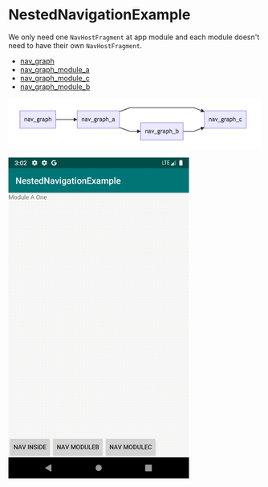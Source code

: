 # NestedNavigationExample

We only need one `NavHostFragment` at app module and each module doesn't need to have their own `NavHostFragment`.

- [nav_graph][n0]
- [nav_graph_module_a][na]
- [nav_graph_module_c][nc] 
- [nav_graph_module_b][nb]

[n0]: ./app/src/main/res/navigation/nav_graph.xml
[na]: ./modulea/src/main/res/navigation/nav_graph_module_a.xml
[nb]: ./moduleb/src/main/res/navigation/nav_graph_module_b.xml
[nc]: ./modulec/src/main/res/navigation/nav_graph_module_c.xml

![Graph](./media/graph.png)

<img src="./media/record.gif" width="360"/>
